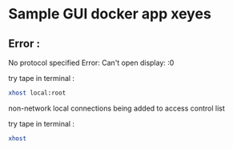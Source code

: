 # Sample GUI docker app xeyes



## Error : 
No protocol specified
Error: Can't open display: :0

try tape in terminal : 
```bash
xhost local:root
```
non-network local connections being added to access control list

try tape in terminal : 
```bash
xhost
```



